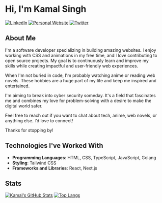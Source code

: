 # Hi, I'm Kamal Singh

[![LinkedIn](https://img.shields.io/badge/LinkedIn-0077B5?style=for-the-badge&logo=linkedin&logoColor=white)](https://linkedin.com/in/kamal--singh) [![Personal Website](https://img.shields.io/badge/website-000000?style=for-the-badge&logo=About.me&logoColor=white)](https://kamalsingh-portfolio.vercel.app) [![Twitter](https://img.shields.io/badge/Twitter-1DA1F2?style=for-the-badge&logo=twitter&logoColor=white)](https://twitter.com/Kamalsingh1605)

## About Me

I'm a software developer specializing in building amazing websites. I enjoy working with CSS and animations in my free time, and I love contributing to open source projects. My goal is to continuously learn and improve my skills while creating impactful and user-friendly web experiences.

When I'm not buried in code, I'm probably watching anime or reading web novels. These hobbies are a huge part of my life and keep me inspired and entertained.

I'm aiming to break into cyber security someday. It's a field that fascinates me and combines my love for problem-solving with a desire to make the digital world safer.

Feel free to reach out if you want to chat about tech, anime, web novels, or anything else. I’d love to connect!

Thanks for stopping by!

## Technologies I've Worked With

- **Programming Languages**: HTML, CSS, TypeScript, JavaScript, Golang
- **Styling**: Tailwind CSS
- **Frameworks and Libraries**: React, Next.js

## Stats

[![Kamal's GitHub Stats](https://github-readme-stats.vercel.app/api?username=kamalsingh200238&show_icons=true&theme=radical)](https://github.com/anuraghazra/github-readme-stats) 
[![Top Langs](https://github-readme-stats-git-masterrstaa-rickstaa.vercel.app/api/top-langs/?username=kamalsingh200238&show_icons=true&theme=radical)](https://github.com/anuraghazra/github-readme-stats)

